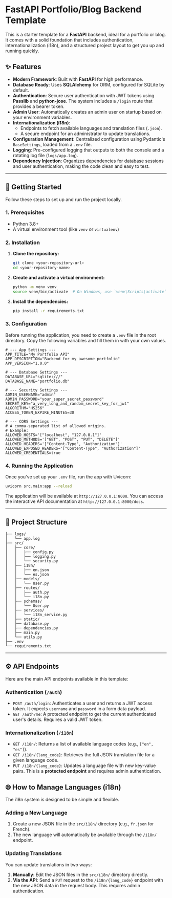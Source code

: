 # FastAPI Portfolio/Blog Backend Template

This is a starter template for a **FastAPI** backend, ideal for a portfolio or blog. It comes with a solid foundation that includes authentication, internationalization (i18n), and a structured project layout to get you up and running quickly.

## ✨ Features

* **Modern Framework**: Built with **FastAPI** for high performance.
* **Database Ready**: Uses **SQLAlchemy** for ORM, configured for SQLite by default.
* **Authentication**: Secure user authentication with JWT tokens using **Passlib** and **python-jose**. The system includes a `/login` route that provides a bearer token.
* **Admin User**: Automatically creates an admin user on startup based on your environment variables.
* **Internationalization (i18n)**:
    * Endpoints to fetch available languages and translation files (`.json`).
    * A secure endpoint for an administrator to update translations.
* **Configuration Management**: Centralized configuration using Pydantic's `BaseSettings`, loaded from a `.env` file.
* **Logging**: Pre-configured logging that outputs to both the console and a rotating log file (`logs/app.log`).
* **Dependency Injection**: Organizes dependencies for database sessions and user authentication, making the code clean and easy to test.

---

## 🚀 Getting Started

Follow these steps to set up and run the project locally.

### 1. Prerequisites

* Python 3.8+
* A virtual environment tool (like `venv` or `virtualenv`)

### 2. Installation

1.  **Clone the repository:**
    ```bash
    git clone <your-repository-url>
    cd <your-repository-name>
    ```

2.  **Create and activate a virtual environment:**
    ```bash
    python -m venv venv
    source venv/bin/activate  # On Windows, use `venv\Scripts\activate`
    ```

3.  **Install the dependencies:**
    ```bash
    pip install -r requirements.txt
    ```

### 3. Configuration

Before running the application, you need to create a `.env` file in the root directory. Copy the following variables and fill them in with your own values.

```env
# --- App Settings ---
APP_TITLE="My Portfolio API"
APP_DESCRIPTION="Backend for my awesome portfolio"
APP_VERSION="1.0.0"

# --- Database Settings ---
DATABASE_URL="sqlite:///"
DATABASE_NAME="portfolio.db"

# --- Security Settings ---
ADMIN_USERNAME="admin"
ADMIN_PASSWORD="your_super_secret_password"
SECRET_KEY="a_very_long_and_random_secret_key_for_jwt"
ALGORITHM="HS256"
ACCESS_TOKEN_EXPIRE_MINUTES=30

# --- CORS Settings ---
# A comma-separated list of allowed origins.
# Example: 
ALLOWED_HOSTS='["localhost", "127.0.0.1"]'
ALLOWED_METHODS='["GET", "POST", "PUT", "DELETE"]'
ALLOWED_HEADERS='["Content-Type", "Authorization"]'
ALLOWED_EXPOSED_HEADERS='["Content-Type", "Authorization"]'
ALLOWED_CREDENTIALS=true
```

### 4. Running the Application

Once you've set up your `.env` file, run the app with Uvicorn:

```bash
uvicorn src.main:app --reload
```

The application will be available at `http://127.0.0.1:8000`. You can access the interactive API documentation at `http://127.0.0.1:8000/docs`.

---

## 📁 Project Structure

```
├── logs/
│   └── app.log
├── src/
│   ├── core/
│   │   ├── config.py
│   │   ├── logging.py
│   │   └── security.py
│   ├── i18n/
│   │   ├── en.json
│   │   └── es.json
│   ├── models/
│   │   └── User.py
│   ├── routes/
│   │   ├── auth.py
│   │   └── i18n.py
│   ├── schemas/
│   │   └── User.py
│   ├── services/
│   │   └── i18n_service.py
│   ├── static/
│   ├── database.py
│   ├── dependencies.py
│   ├── main.py
│   └── utils.py
├── .env
└── requirements.txt
```

---

## ⚙️ API Endpoints

Here are the main API endpoints available in this template:

### Authentication (`/auth`)

* `POST /auth/login`: Authenticates a user and returns a JWT access token. It expects `username` and `password` in a form data payload.
* `GET /auth/me`: A protected endpoint to get the current authenticated user's details. Requires a valid JWT token.

### Internationalization (`/i18n`)

* `GET /i18n/`: Returns a list of available language codes (e.g., `["en", "es"]`).
* `GET /i18n/{lang_code}`: Retrieves the full JSON translation file for a given language code.
* `PUT /i18n/{lang_code}`: Updates a language file with new key-value pairs. This is a **protected endpoint** and requires admin authentication.

## 🌐 How to Manage Languages (i18n)

The i18n system is designed to be simple and flexible.

### Adding a New Language

1.  Create a new JSON file in the `src/i18n/` directory (e.g., `fr.json` for French).
2.  The new language will automatically be available through the `/i18n/` endpoint.

### Updating Translations

You can update translations in two ways:

1.  **Manually**: Edit the JSON files in the `src/i18n/` directory directly.
2.  **Via the API**: Send a `PUT` request to the `/i18n/{lang_code}` endpoint with the new JSON data in the request body. This requires admin authentication.


